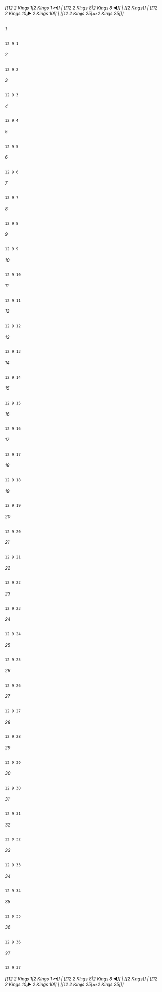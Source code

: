 
###### [[12 2 Kings 1|2 Kings 1 ⏮]] | [[12 2 Kings 8|2 Kings 8 ◀]] | [[2 Kings]] | [[12 2 Kings 10|▶ 2 Kings 10]] | [[12 2 Kings 25|⏭ 2 Kings 25|]]

###### 1
``` verse
12 9 1 
```
###### 2
``` verse
12 9 2 
```
###### 3
``` verse
12 9 3 
```
###### 4
``` verse
12 9 4 
```
###### 5
``` verse
12 9 5 
```
###### 6
``` verse
12 9 6 
```
###### 7
``` verse
12 9 7 
```
###### 8
``` verse
12 9 8 
```
###### 9
``` verse
12 9 9 
```
###### 10
``` verse
12 9 10 
```
###### 11
``` verse
12 9 11 
```
###### 12
``` verse
12 9 12 
```
###### 13
``` verse
12 9 13 
```
###### 14
``` verse
12 9 14 
```
###### 15
``` verse
12 9 15 
```
###### 16
``` verse
12 9 16 
```
###### 17
``` verse
12 9 17 
```
###### 18
``` verse
12 9 18 
```
###### 19
``` verse
12 9 19 
```
###### 20
``` verse
12 9 20 
```
###### 21
``` verse
12 9 21 
```
###### 22
``` verse
12 9 22 
```
###### 23
``` verse
12 9 23 
```
###### 24
``` verse
12 9 24 
```
###### 25
``` verse
12 9 25 
```
###### 26
``` verse
12 9 26 
```
###### 27
``` verse
12 9 27 
```
###### 28
``` verse
12 9 28 
```
###### 29
``` verse
12 9 29 
```
###### 30
``` verse
12 9 30 
```
###### 31
``` verse
12 9 31 
```
###### 32
``` verse
12 9 32 
```
###### 33
``` verse
12 9 33 
```
###### 34
``` verse
12 9 34 
```
###### 35
``` verse
12 9 35 
```
###### 36
``` verse
12 9 36 
```
###### 37
``` verse
12 9 37 
```

###### [[12 2 Kings 1|2 Kings 1 ⏮]] | [[12 2 Kings 8|2 Kings 8 ◀]] | [[2 Kings]] | [[12 2 Kings 10|▶ 2 Kings 10]] | [[12 2 Kings 25|⏭ 2 Kings 25|]]

